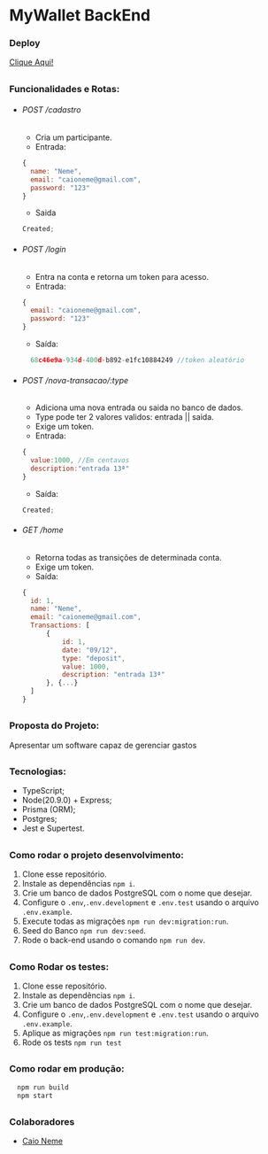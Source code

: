 # MyWallet BackEnd

### Deploy

<a href="https://mywalletapi-new.onrender.com/health">Clique Aqui!</a>

##

### Funcionalidades e Rotas:

- ###### POST /cadastro

  - Cria um participante.
  - Entrada:

  ```js
  {
  	name: "Neme",
  	email: "caioneme@gmail.com",
  	password: "123"
  }
  ```

  - Saida

  ```js
  Created;
  ```

- ###### POST /login

  - Entra na conta e retorna um token para acesso.
  - Entrada:

  ```js
  {
  	email: "caioneme@gmail.com",
  	password: "123"
  }
  ```

  - Saída:

  ```js
    68c46e9a-934d-400d-b892-e1fc10884249 //token aleatório
  ```

- ###### POST /nova-transacao/:type

  - Adiciona uma nova entrada ou saida no banco de dados.
  - Type pode ter 2 valores validos: entrada || saida.
  - Exige um token.
  - Entrada:

  ```js
  {
  	value:1000, //Em centavos
  	description:"entrada 13ª"
  }
  ```

  - Saída:

  ```js
  Created;
  ```

- ###### GET /home

  - Retorna todas as transições de determinada conta.
  - Exige um token.
  - Saída:

  ```js
  {
  	id: 1,
  	name: "Neme",
  	email: "caioneme@gmail.com",
  	Transactions: [
  		{
  			id: 1,
  			date: "09/12",
  			type: "deposit",
  			value: 1000,
  			description: "entrada 13ª"
  		}, {...}
  	]
  }
  ```

##

### Proposta do Projeto:

Apresentar um software capaz de gerenciar gastos

##

### Tecnologias:

- TypeScript;
- Node(20.9.0) + Express;
- Prisma (ORM);
- Postgres;
- Jest e Supertest.

##

### Como rodar o projeto desenvolvimento:

1. Clone esse repositório.
2. Instale as dependências `npm i`.
3. Crie um banco de dados PostgreSQL com o nome que desejar.
4. Configure o `.env`,`.env.development` e `.env.test` usando o arquivo `.env.example`.
5. Execute todas as migrações `npm run dev:migration:run`.
6. Seed do Banco `npm run dev:seed`.
7. Rode o back-end usando o comando `npm run dev`.

##

### Como Rodar os testes:

1. Clone esse repositório.
2. Instale as dependências `npm i`.
3. Crie um banco de dados PostgreSQL com o nome que desejar.
4. Configure o `.env`,`.env.development` e `.env.test` usando o arquivo `.env.example`.
5. Aplique as migrações `npm run test:migration:run`.
6. Rode os tests `npm run test`

##

### Como rodar em produção:

```bash
  npm run build
  npm start
```

##

### Colaboradores

- <a href="https://github.com/CaioNeme"> Caio Neme </a>
